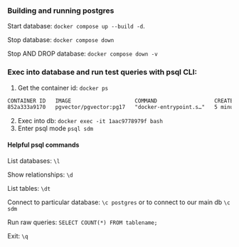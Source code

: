 ### Building and running postgres

Start database:
`docker compose up --build -d`.

Stop database:
`docker compose down`

Stop AND DROP database:
`docker compose down -v`

### Exec into database and run test queries with psql CLI:
1. Get the container id:
`docker ps`
```txt
CONTAINER ID   IMAGE                    COMMAND                  CREATED         STATUS                   PORTS                    NAMES
852a333a9170   pgvector/pgvector:pg17   "docker-entrypoint.s…"   5 minutes ago   Up 5 minutes (healthy)   0.0.0.0:5432->5432/tcp   social_data_mining-db-1
```
2. Exec into db:
`docker exec -it 1aac9778979f bash`
3. Enter psql mode
`psql sdm`

#### Helpful psql commands
List databases:
`\l`

Show relationships:
`\d`

List tables:
`\dt`

Connect to particular database:
`\c postgres` or to connect to our main db `\c sdm`

Run raw queries:
`SELECT COUNT(*) FROM tablename;`

Exit:
`\q`
